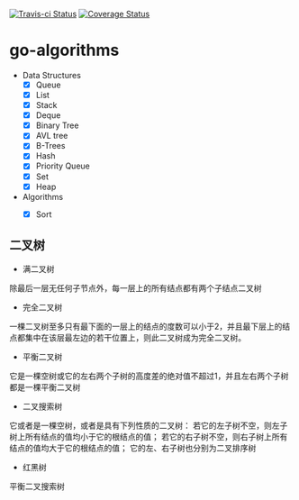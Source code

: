 [![Travis-ci Status](https://travis-ci.org/cizixs/go-algorithms.svg?branch=master)](https://travis-ci.org/cizixs/go-algorithms)
[![Coverage Status](https://coveralls.io/repos/github/cizixs/go-algorithms/badge.svg)](https://coveralls.io/github/cizixs/go-algorithms)

# go-algorithms

- Data Structures
    - [x] Queue
    - [x] List
    - [X] Stack
    - [x] Deque
    - [x] Binary Tree
    - [x] AVL tree
    - [x] B-Trees
    - [x] Hash
    - [x] Priority Queue
    - [x] Set
    - [x] Heap

- Algorithms
    - [x] Sort
    
    
    
## 二叉树


- 满二叉树

除最后一层无任何子节点外，每一层上的所有结点都有两个子结点二叉树

- 完全二叉树

一棵二叉树至多只有最下面的一层上的结点的度数可以小于2，并且最下层上的结点都集中在该层最左边的若干位置上，则此二叉树成为完全二叉树。

- 平衡二叉树

它是一棵空树或它的左右两个子树的高度差的绝对值不超过1，并且左右两个子树都是一棵平衡二叉树

- 二叉搜索树

它或者是一棵空树，或者是具有下列性质的二叉树： 若它的左子树不空，则左子树上所有结点的值均小于它的根结点的值； 若它的右子树不空，则右子树上所有结点的值均大于它的根结点的值； 它的左、右子树也分别为二叉排序树

- 红黑树

平衡二叉搜索树